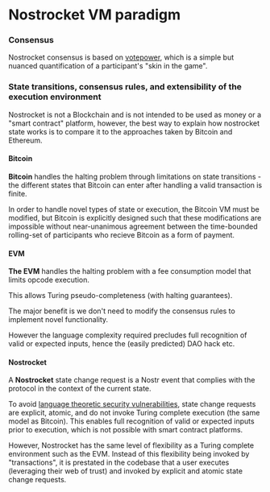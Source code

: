 # Nostrocket VM paradigm

### Consensus
Nostrocket consensus is based on [votepower](#), which is a simple but nuanced quantification of a participant's "skin in the game".    
### State transitions, consensus rules, and extensibility of the execution environment
Nostrocket is not a Blockchain and is not intended to be used as money or a "smart contract" platform, however, the best way to explain how nostrocket state works is to compare it to the approaches taken by Bitcoin and Ethereum.  

#### Bitcoin
**Bitcoin** handles the halting problem through limitations on state transitions - the different states that Bitcoin can enter after handling a valid transaction is finite. 

In order to handle novel types of state or execution, the Bitcoin VM must be modified, but Bitcoin is explicitly designed such that these modifications are impossible without near-unanimous agreement between the time-bounded rolling-set of participants who recieve Bitcoin as a form of payment.

#### EVM
**The EVM** handles the halting problem with a fee consumption model that limits opcode execution. 

This allows Turing pseudo-completeness (with halting guarantees). 

The major benefit is we don't need to modify the consensus rules to implement novel functionality. 

However the language complexity required precludes full recognition of valid or expected inputs, hence the (easily predicted) DAO hack etc.

#### Nostrocket
A **Nostrocket** state change request is a Nostr event that complies with the protocol in the context of the current state.   
 
To avoid [language theoretic security vulnerabilities](http://langsec.org/), state change requests are explicit, atomic, and do not invoke Turing complete execution (the same model as Bitcoin). This enables full recognition of valid or expected inputs prior to execution, which is not possible with smart contract platforms.

However, Nostrocket has the same level of flexibility as a Turing complete environment such as the EVM. Instead of this flexibility being invoked by "transactions", it is prestated in the codebase that a user executes (leveraging their web of trust) and invoked by explicit and atomic state change requests.

